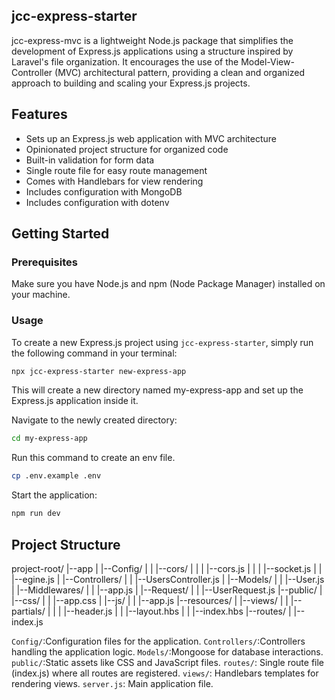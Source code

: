 ## jcc-express-starter

jcc-express-mvc is a lightweight Node.js package that simplifies the development of Express.js applications using a structure inspired by Laravel's file organization. It encourages the use of the Model-View-Controller (MVC) architectural pattern, providing a clean and organized approach to building and scaling your Express.js projects.

## Features

- Sets up an Express.js web application with MVC architecture
- Opinionated project structure for organized code
- Built-in validation for form data
- Single route file for easy route management
- Comes with Handlebars for view rendering
- Includes configuration with MongoDB
- Includes configuration with dotenv

## Getting Started

### Prerequisites

Make sure you have Node.js and npm (Node Package Manager) installed on your machine.

### Usage

To create a new Express.js project using `jcc-express-starter`, simply run the following command in your terminal:

```bash
npx jcc-express-starter new-express-app
```

This will create a new directory named my-express-app and set up the Express.js application inside it.

Navigate to the newly created directory:

```bash
cd my-express-app
```

Run this command to create an env file.

```bash
cp .env.example .env
```

Start the application:

```bash
npm run dev
```

## Project Structure

project-root/
|--app
| |--Config/
| | |--cors/
| | | |--cors.js
| | | |--socket.js
| | |--egine.js
| |--Controllers/
| | |--UsersController.js
| |--Models/
| | |--User.js
| |--Middlewares/
| | |--app.js
| |--Request/
| | |--UserRequest.js
|--public/
| |--css/
| | |--app.css
| |--js/
| | |--app.js
|--resources/
| |--views/
| | |--partials/
| | | |--header.js
| | |--layout.hbs
| | |--index.hbs
|--routes/
| |--index.js

`Config/`:Configuration files for the application.
`Controllers/`:Controllers handling the application logic.
`Models/`:Mongoose for database interactions.
`public/`:Static assets like CSS and JavaScript files.
`routes/`: Single route file (index.js) where all routes are registered.
`views/`: Handlebars templates for rendering views.
`server.js`: Main application file.
